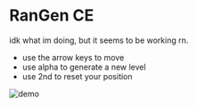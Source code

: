# RanGen CE
idk what im doing, but it seems to be working rn.
- use the arrow keys to move
- use alpha to generate a new level
- use 2nd to reset your position

![demo](https://i.ibb.co/LtC1jfy/4f13ff476596.png "i know the background looks pink here, its because i accidentally changed the color right before recording")